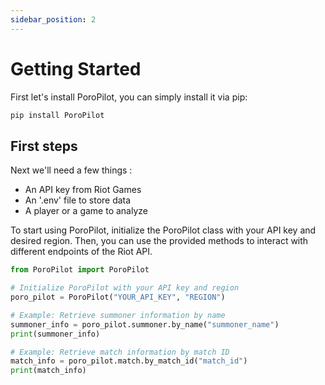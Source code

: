 ```yaml
---
sidebar_position: 2
---
```


# Getting Started
First let's install PoroPilot, you can simply install it via pip:

```bash
pip install PoroPilot
```

## First steps

Next we'll need a few things :

- An API key from Riot Games
- An '.env' file to store data
- A player or a game to analyze

To start using PoroPilot, initialize the PoroPilot class with your API key and desired region. Then, you can use the provided methods to interact with different endpoints of the Riot API.

```python
from PoroPilot import PoroPilot

# Initialize PoroPilot with your API key and region
poro_pilot = PoroPilot("YOUR_API_KEY", "REGION")

# Example: Retrieve summoner information by name
summoner_info = poro_pilot.summoner.by_name("summoner_name")
print(summoner_info)

# Example: Retrieve match information by match ID
match_info = poro_pilot.match.by_match_id("match_id")
print(match_info)
```